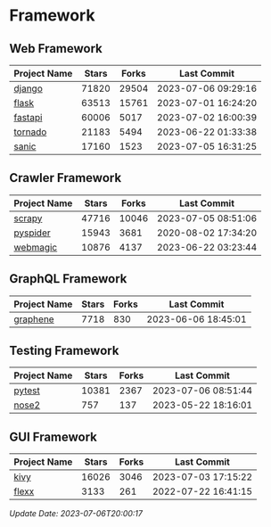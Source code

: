 # Framework

## Web Framework
| Project Name | Stars | Forks | Last Commit |
| ------------ | ----- | ----- | ----------- |
| [django](https://github.com/django/django) | 71820 | 29504 | 2023-07-06 09:29:16 |
| [flask](https://github.com/pallets/flask) | 63513 | 15761 | 2023-07-01 16:24:20 |
| [fastapi](https://github.com/tiangolo/fastapi) | 60006 | 5017 | 2023-07-02 16:00:39 |
| [tornado](https://github.com/tornadoweb/tornado) | 21183 | 5494 | 2023-06-22 01:33:38 |
| [sanic](https://github.com/sanic-org/sanic) | 17160 | 1523 | 2023-07-05 16:31:25 |

## Crawler Framework
| Project Name | Stars | Forks | Last Commit |
| ------------ | ----- | ----- | ----------- |
| [scrapy](https://github.com/scrapy/scrapy) | 47716 | 10046 | 2023-07-05 08:51:06 |
| [pyspider](https://github.com/binux/pyspider) | 15943 | 3681 | 2020-08-02 17:34:20 |
| [webmagic](https://github.com/code4craft/webmagic) | 10876 | 4137 | 2023-06-22 03:23:44 |

## GraphQL Framework
| Project Name | Stars | Forks | Last Commit |
| ------------ | ----- | ----- | ----------- |
| [graphene](https://github.com/graphql-python/graphene) | 7718 | 830 | 2023-06-06 18:45:01 |

## Testing Framework
| Project Name | Stars | Forks | Last Commit |
| ------------ | ----- | ----- | ----------- |
| [pytest](https://github.com/pytest-dev/pytest) | 10381 | 2367 | 2023-07-06 08:51:44 |
| [nose2](https://github.com/nose-devs/nose2) | 757 | 137 | 2023-05-22 18:16:01 |

## GUI Framework
| Project Name | Stars | Forks | Last Commit |
| ------------ | ----- | ----- | ----------- |
| [kivy](https://github.com/kivy/kivy) | 16026 | 3046 | 2023-07-03 17:15:22 |
| [flexx](https://github.com/flexxui/flexx) | 3133 | 261 | 2022-07-22 16:41:15 |

*Update Date: 2023-07-06T20:00:17*